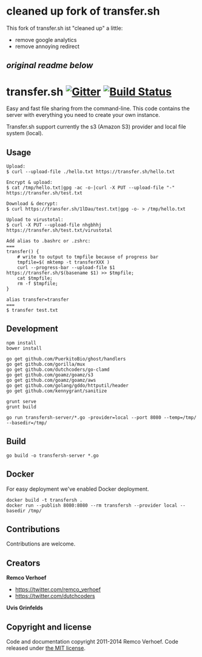 # cleaned up fork of transfer.sh
This fork of transfer.sh ist "cleaned up" a little:
- remove google analytics
- remove annoying redirect

_original readme below_
---

# transfer.sh [![Gitter](https://badges.gitter.im/Join%20Chat.svg)](https://gitter.im/dutchcoders/transfer.sh?utm_source=badge&utm_medium=badge&utm_campaign=pr-badge&utm_content=badge) [![Build Status](https://travis-ci.org/dutchcoders/transfer.sh.svg?branch=master)](https://travis-ci.org/dutchcoders/transfer.sh)

Easy and fast file sharing from the command-line. This code contains the server with everything you need to create your own instance.

Transfer.sh support currently the s3 (Amazon S3) provider and local file system (local).

## Usage

```
Upload:
$ curl --upload-file ./hello.txt https://transfer.sh/hello.txt

Encrypt & upload:
$ cat /tmp/hello.txt|gpg -ac -o-|curl -X PUT --upload-file "-" https://transfer.sh/test.txt

Download & decrypt:
$ curl https://transfer.sh/1lDau/test.txt|gpg -o- > /tmp/hello.txt

Upload to virustotal:
$ curl -X PUT --upload-file nhgbhhj https://transfer.sh/test.txt/virustotal

Add alias to .bashrc or .zshrc:
===
transfer() {
    # write to output to tmpfile because of progress bar
    tmpfile=$( mktemp -t transferXXX )
    curl --progress-bar --upload-file $1 https://transfer.sh/$(basename $1) >> $tmpfile;
    cat $tmpfile;
    rm -f $tmpfile;
}

alias transfer=transfer
===
$ transfer test.txt
```

## Development

```
npm install
bower install

go get github.com/PuerkitoBio/ghost/handlers
go get github.com/gorilla/mux
go get github.com/dutchcoders/go-clamd
go get github.com/goamz/goamz/s3
go get github.com/goamz/goamz/aws
go get github.com/golang/gddo/httputil/header
go get github.com/kennygrant/sanitize

grunt serve
grunt build

go run transfersh-server/*.go -provider=local --port 8080 --temp=/tmp/ --basedir=/tmp/ 
```

## Build

```
go build -o transfersh-server *.go
```

## Docker

For easy deployment we've enabled Docker deployment.

```
docker build -t transfersh .
docker run --publish 8080:8080 --rm transfersh --provider local --basedir /tmp/
```

## Contributions

Contributions are welcome.

## Creators 

**Remco Verhoef**
- <https://twitter.com/remco_verhoef>
- <https://twitter.com/dutchcoders>

**Uvis Grinfelds**

## Copyright and license

Code and documentation copyright 2011-2014 Remco Verhoef. 
Code released under [the MIT license](LICENSE). 
